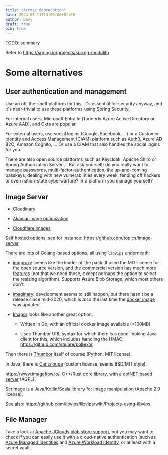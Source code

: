 ```yaml
---
title: "Across deprecation"
date: 2024-01-11T13:00:00+01:00
author: Davy
draft: true
pin: true
---
```


TODO: summary

<!--more-->


<!--
See also: https://confluence.hosted-tools.com/display/AX/Across+Alternatives
-->

Refer to https://spring.io/projects/spring-modulith

# Some alternatives

## User authentication and management

Use an off-the-shelf platform for this, it's essential for security
anyway, and it's near-trivial to use these platforms using Spring
Security.

For internal users, Microsoft Entra Id (formerly Azure Active
Directory or Azure AAD), and Okta are popular.

For external users, use social logins (Google, Facebook, ...) or a
Customer Identity and Access Management (CIAM) platform such as Auth0,
Azure AD B2C, Amazon Cognito, ... Or use a CIAM that also handles the
social logins for you.

There are also open source platforms such as Keycloak, Apache Shiro or
Spring Authorization Server ... But ask yourself: do you really want
to manage passwords, multi-factor-authentication, the up-and-coming
passkeys, dealing with new vulnerabilities every week, fending off
hackers or even nation-state cyberwarfare? In a platform you manage
yourself?


## Image Server

- [Cloudinary](https://cloudinary.com/)

- [Akamai image optimization](https://techdocs.akamai.com/ivm/docs/optimize-images)

- [Cloudflare Images](https://www.cloudflare.com/developer-platform/cloudflare-images/)

Self hosted options, see for instance:
https://github.com/topics/image-server

There are lots of Golang-based options, all using `libvips` underneath:

- [imgproxy](https://github.com/imgproxy/imgproxy) seems like the
  leader of the pack. It used the MIT-license for the open source
  version, and the commercial version has [much more
  features](https://imgproxy.net/features/) (not that we need those,
  except perhaps the option to select the resizing
  algorithm). Supports Azure Blob Storage, which most others don't.

- [imaginary](https://github.com/h2non/imaginary): development seems
  to still happen, but there hasn't be a release since mid-2020, which
  is also the last time the [docker
  image](https://hub.docker.com/r/h2non/imaginary) was updated.

- [Imagor](https://github.com/cshum/imagor) looks like another great option:

  - Written in Go, with an official docker image available (<100MB)

  - Uses Thumbor URL syntax for which there is a good-looking Java client for
    this, which includes handling the HMAC:
    https://github.com/square/pollexor

Then there is [Thumbor](https://www.thumbor.org/) itself of course
(Python, MIT license).

In Java, there is [Cantaloupe](https://cantaloupe-project.github.io/)
(custom license, seems BSD/MIT style).

https://www.imageflow.io/, C++/Rust core library, with a [dotNET based
server](https://github.com/imazen/imageflow-dotnet-server) (AGPL).

[Scrimage](https://sksamuel.github.io/scrimage/) is a
Java/Kotlin/Scala library for image manipulation (Apache 2.0 license).

See also: https://github.com/libvips/libvips/wiki/Projects-using-libvips


## File Manager

Take a look at [Apache JClouds blob store
support](https://jclouds.apache.org/start/blobstore/), but you may
want to check if you can easily use it with a cloud-native
authentication (such as [Azure Managed
Identities](https://learn.microsoft.com/en-us/entra/identity/managed-identities-azure-resources/overview)
and [Azure Workload
Identity](https://learn.microsoft.com/en-us/azure/aks/workload-identity-overview?tabs=java),
or at least with a secret vault.

<!--
Maybe mention:
https://en.wikipedia.org/wiki/Law_of_the_handicap_of_a_head_start (first-mover disadvantage)
https://nl.wikipedia.org/wiki/Wet_van_de_remmende_voorsprong
-->

